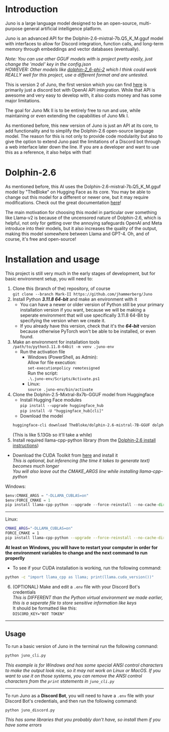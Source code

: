 # Introduction
Juno is a large language model designed to be an open-source, multi-purpose general artificial intelligence platform.

Juno is an advanced API for the Dolphin-2.6-mistral-7b.Q5_K_M.gguf model with interfaces to allow for Discord integration, function calls, and long-term memory through embeddings and vector databases (eventually).

*Note: You can use other GGUF models with is project pretty easily, just change the 'model' key in the config.json*\
*HOWEVER: Other models like [dolphin-2_6-phi-2](https://huggingface.co/cognitivecomputations/dolphin-2_6-phi-2) which I think could work REALLY well for this project, use a different format and are untested.*

This is version 2 of Juno, the first version which you can find [here](https://github.com/jhammerberg/Juno) is primarily just a discord bot with OpenAI API integration. While that API is awesome and very easy to develop with, it also costs money and has some major limitations.

The goal for Juno Mk II is to be entirely free to run and use, while maintaining or even extending the capabilities of Juno Mk I.

As mentioned before, this new version of Juno is just an API at its core, to add functionality and to simplify the Dolphin-2.6 open-source language model. The reason for this is not only to provide code modularity but also to give the option to extend Juno past the limitations of a Discord bot through a web interface later down the line. If you are a developer and want to use this as a reference, it also helps with that!

# Dolphin-2.6
As mentioned before, this AI uses the Dolphin-2.6-mistral-7b.Q5_K_M.gguf model by "TheBloke" on Hugging Face as its core. You may be able to change out this model for a different or newer one, but it may require modifications. Check out the great documentation [here](https://huggingface.co/TheBloke/dolphin-2.6-mistral-7b.Q5_K_M.gguf)!

The main motivation for choosing this model in particular over something like Llama-v2 is because of the uncensored nature of Dolphin-2.6, which is helpful, not only for getting over the annoying safeguards OpenAI and Meta introduce into their models, but it also increases the quality of the output, making this model somewhere between Llama and GPT-4. Oh, and of course, it's free and open-source!

# Installation and usage
This project is still very much in the early stages of development, but for basic environment setup, you will need to:
1. Clone this (branch of the) repository, of course\
`git clone --branch Mark-II https://github.com/jhammerberg/Juno`
2. Install Python ***3.11.8 64-bit*** and make an environment with it
    - You can have a newer or older version of Python still be your primary installation version if you want, because we will be making a seperate environment that will use specifically 3.11.8 64-Bit by specifying the version when we create it.
    - If you already have this version, check that it's the ***64-bit*** version because otherwise PyTorch won't be able to be installed, or even found.
3. Make an environment for installation tools\
    ```/path/to/python3.11.8-64bit -m venv .juno-env```
    - Run the activation file
        - Windows (PowerShell, as Admin):\
        Allow for file execution:\
        `set-executionpolicy remotesigned`\
        Run the script:\
        `.\.juno-env/Scripts/Activate.ps1`
        - Linux:\
        `source .juno-env/bin/activate`
4. Clone the Dolphin-2.5-Mixtral-8x7b-GGUF model from Huggingface 
    - Install Hugging Face modules\
    `pip install --upgrade huggingface_hub`\
    `pip install -U "huggingface_hub[cli]"`
    - Download the model
    ```bash
    huggingface-cli download TheBloke/dolphin-2.6-mistral-7B-GGUF dolphin-2.6-mistral-7b.Q5_K_M.gguf --local-dir . --local-dir-use-symlinks False
    ```
    (This is like 5.13Gb so it'll take a while)
5. Install required llama-cpp-python library
(from the [Dolphin-2.6 install instructions](https://huggingface.co/TheBloke/dolphin-2.6-mistral-7B-GGUF#first-install-the-package))
- Download the CUDA Toolkit from [here](https://developer.nvidia.com/cuda-toolkit-archive) and install it\
*This is optional, but inferencing (the time it takes to generate text) becomes much longer*\
*You will also leave out the CMAKE_ARGS line while installing llama-cpp-python*

Windows:
```py
$env:CMAKE_ARGS = "-DLLAMA_CUBLAS=on"
$env:FORCE_CMAKE = 1
pip install llama-cpp-python --upgrade --force-reinstall --no-cache-dir
```
---
Linux:
```bash
CMAKE_ARGS="-DLLAMA_CUBLAS=on"
FORCE_CMAKE = 1
pip install llama-cpp-python --upgrade --force-reinstall --no-cache-dir
```
**At least on Windows, you will have to restart your computer in order for the environment variables to change and the next command to run properlly**
- To see if your CUDA installation is working, run the following command:
```bash
python -c "import llama_cpp as llama; print(llama.cuda_version())"
```
6. (OPTIONAL) Make and edit a `.env` file with your Discord Bot's credentials\
*This is DIFFERENT than the Python virtual environment we made earlier, this is a seperate file to store sensitive information like keys*\
It should be formatted like this:\
`DISCORD_KEY="BOT TOKEN"`
---
## Usage
To run a basic version of Juno in the terminal run the following command:
```bash
python juno_cli.py
```
*This example is for Windows and has some special ANSI control characters to make the output look nice, so it may not work on Linux or MacOS. If you want to use it on those systems, you can remove the ANSI control characters from the `print` statements in `juno_cli.py`*

---
To run Juno as a **Discord Bot**, you will need to have a `.env` file with your Discord Bot's credentials, and then run the following command:
```bash
python juno_discord.py
```
*This has some libraries that you probably don't have, so install them if you have some errors*